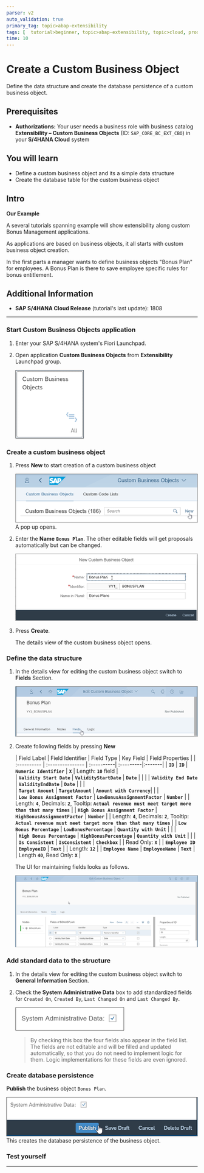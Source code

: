 ```yaml
---
parser: v2
auto_validation: true
primary_tag: topic>abap-extensibility
tags: [  tutorial>beginner, topic>abap-extensibility, topic>cloud, products>sap-s-4hana ]
time: 10
---
```


# Create a Custom Business Object
<!-- description --> Define the data structure and create the database persistence of a custom business object.

## Prerequisites  
 - **Authorizations:** Your user needs a business role with business catalog **Extensibility – Custom Business Objects** (ID: `SAP_CORE_BC_EXT_CBO`) in your **S/4HANA Cloud** system

## You will learn
- Define a custom business object and its a simple data structure
- Create the database table for the custom business object

## Intro
**Our Example**

A several tutorials spanning example will show extensibility along custom Bonus Management applications.

As applications are based on business objects, it all starts with custom business object creation.

In the first parts a manager wants to define business objects "Bonus Plan" for employees. A Bonus Plan is there to save employee specific rules for bonus entitlement.
## Additional Information
- **SAP S/4HANA Cloud Release** (tutorial's last update): 1808

---

### Start Custom Business Objects application


1. Enter your SAP S/4HANA system's Fiori Launchpad.

2. Open application **Custom Business Objects** from **Extensibility** Launchpad group.

    ![Custom Business Objects application tile](tile_CBO.png)


### Create a custom business object


1. Press **New** to start creation of a custom business object

    ![Press New](CBO_pressNew.png)
    A pop up opens.

2. Enter the **Name** **`Bonus Plan`**. The other editable fields will get proposals automatically but can be changed.

    ![Creation Pop Up](CBO_createNew.png)

3. Press **Create**.

    The details view of the custom business object opens.


### Define the data structure


1. In the details view for editing the custom business object switch to **Fields** Section.

    ![Switch to Fields Sections](CBO_FieldsSection.png)

2. Create following fields by pressing **New**

    | Field Label | Field Identifier | Field Type | Key Field | Field Properties |
| :---------- | :--------------- | :----------| :---------|:-------|
| **`ID`** | **`ID`** | **`Numeric Identifier`** | **`X`** | Length: **`10`** field |  
| **`Validity Start Date`** | **`ValidityStartDate`** | **`Date`** | | |
| **`Validity End Date`** | **`ValidityEndDate`** | **`Date`** | | |  
| **`Target Amount`** | **`TargetAmount`** | **`Amount with Currency`**| | |   
| **`Low Bonus Assignment Factor`** | **`LowBonusAssignmentFactor`** | **`Number`** | | Length: **`4`**, Decimals: **`2`**, Tooltip: **`Actual revenue must meet target more than that many times`** |
| **`High Bonus Assignment Factor`** | **`HighBonusAssignmentFactor`** | **`Number`** | | Length: **`4`**, Decimals: **`2`**, Tooltip: **`Actual revenue must meet target more than that many times`** |
| **`Low Bonus Percentage`** | **`LowBonusPercentage`** | **`Quantity with Unit`** | | |  
| **`High Bonus Percentage`** | **`HighBonusPercentage`** | **`Quantity with Unit`** | | |
| **`Is Consistent`** | **`IsConsistent`** | **`Checkbox`** | | Read Only: **`X`**  |
| **`Employee ID`** | **`EmployeeID`** | **`Text`** | | Length: **`12`** |
| **`Employee Name`** | **`EmployeeName`** | **`Text`** | | Length **`40`**, Read Only: **`X`** |

    The UI for maintaining fields looks as follows.

    ![Custom Business Object's Field List View](CBO_Fieldlist_partly.png)


### Add standard data to the structure


1. In the details view for editing the custom business object switch to  **General Information** Section.

2. Check the **System Administrative Data** box to add standardized fields for `Created On`, `Created By`, `Last Changed On` and `Last Changed By`.

    ![Check System Administrative Data](CBO_checkSysAdminData.png)
    >By checking this box the four fields also appear in the field list. The fields are not editable and will be filled and updated automatically, so that you do not need to implement logic for them. Logic implementations for these fields are even ignored.


### Create database persistence

**Publish** the business object `Bonus Plan`.

![Press Publish](CBO_pressPublish.png)
This creates the database persistence of the business object.


### Test yourself



---
